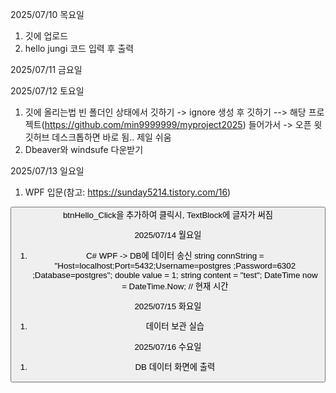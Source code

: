 2025/07/10 목요일
1. 깃에 업로드
2. hello jungi 코드 입력 후 출력

2025/07/11 금요일

2025/07/12 토요일
1. 깃에 올리는법
빈 폴더인 상태에서 깃하기 -> ignore 생성 후 깃하기
--> 해당 프로젝트(https://github.com/min9999999/myproject2025) 들어가서 -> 오픈 윗 깃허브 데스크톱하면 바로 됨.. 제일 쉬움
1. Dbeaver와 windsufe 다운받기

2025/07/13 일요일
1. WPF 입문(참고: https://sunday5214.tistory.com/16)
<TextBlock x:Name="tbHi" Grid.Row="0" Text="" FontSize="30"/>
<Button x:Name="btnHello" Grid.Row="1" Content="Hello" FontSize="30"
--> btnHello_Click을 추가하여 클릭시, TextBlock에 글자가 써짐

2025/07/14 월요일
1. C# WPF -> DB에 데이터 송신
 string connString = "Host=localhost;Port=5432;Username=postgres ;Password=6302 ;Database=postgres";
                double value = 1;
                string content = "test";
                DateTime now = DateTime.Now; // 현재 시간

2025/07/15 화요일 
1. 데이터 보관 실습

2025/07/16 수요일
1. DB 데이터 화면에 출력

